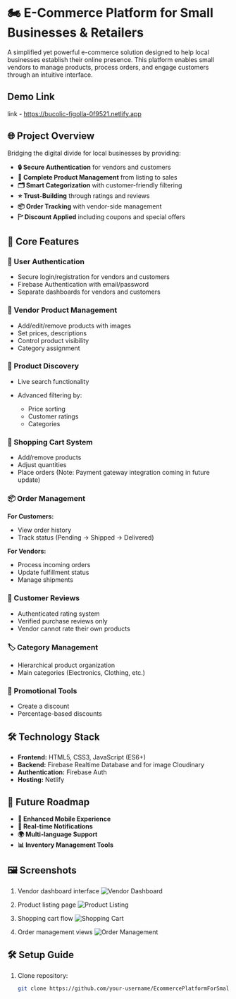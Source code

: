 # 🏍️ E-Commerce Platform for Small Businesses & Retailers

A simplified yet powerful e-commerce solution designed to help local businesses establish their online presence. This platform enables small vendors to manage products, process orders, and engage customers through an intuitive interface.

## Demo Link

link - https://bucolic-figolla-0f9521.netlify.app

## 🌐 Project Overview

Bridging the digital divide for local businesses by providing:

* **🔒 Secure Authentication** for vendors and customers
* **🛒 Complete Product Management** from listing to sales
* **🗂️ Smart Categorization** with customer-friendly filtering
* **⭐ Trust-Building** through ratings and reviews
* **📦 Order Tracking** with vendor-side management
* **🏱️ Discount Applied** including coupons and special offers

## 🚀 Core Features

### 🔐 User Authentication

* Secure login/registration for vendors and customers
* Firebase Authentication with email/password
* Separate dashboards for vendors and customers

### 🛑 Vendor Product Management

* Add/edit/remove products with images
* Set prices, descriptions
* Control product visibility
* Category assignment

### 🔎 Product Discovery

* Live search functionality
* Advanced filtering by:

  * Price sorting
  * Customer ratings
  * Categories

### 🛒 Shopping Cart System

* Add/remove products
* Adjust quantities
* Place orders (Note: Payment gateway integration coming in future update)

### 📦 Order Management

**For Customers:**

* View order history
* Track status (Pending → Shipped → Delivered)

**For Vendors:**

* Process incoming orders
* Update fulfillment status
* Manage shipments

### 🌟 Customer Reviews

* Authenticated rating system
* Verified purchase reviews only
* Vendor cannot rate their own products

### 🏷️ Category Management

* Hierarchical product organization
* Main categories (Electronics, Clothing, etc.)

### 💸 Promotional Tools

* Create a discount
* Percentage-based discounts

## 🛠️ Technology Stack

* **Frontend:** HTML5, CSS3, JavaScript (ES6+)
* **Backend:** Firebase Realtime Database and for image Cloudinary
* **Authentication:** Firebase Auth
* **Hosting:** Netlify

## 🔮 Future Roadmap

* **📱 Enhanced Mobile Experience**
* **🔔 Real-time Notifications**
* **🌍 Multi-language Support**
* **📊 Inventory Management Tools**

## 🖼️ Screenshots

1. Vendor dashboard interface
   ![Vendor Dashboard](https://res.cloudinary.com/dwlahv9mv/image/upload/v1753086427/n1yln0xpkwe4edmcwp7p.png)

2. Product listing page
   ![Product Listing](https://res.cloudinary.com/dwlahv9mv/image/upload/v1753086617/zfavnlytdzoxregmhsix.png)

3. Shopping cart flow
   ![Shopping Cart](https://res.cloudinary.com/dwlahv9mv/image/upload/v1753086736/scqtsymdomxzmfswplzy.png)

4. Order management views
   ![Order Management](https://res.cloudinary.com/dwlahv9mv/image/upload/v1753086823/mdrvtmj96oekhpjlw7s2.png)

## 🛠️ Setup Guide

1. Clone repository:

   ```bash
   git clone https://github.com/your-username/EcommercePlatformForSmallBusinesses_Retail.git
   ```
